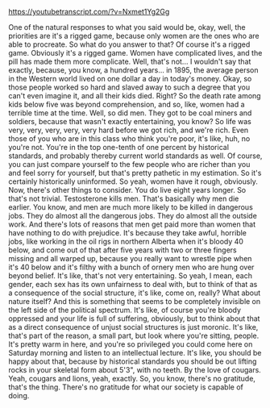 https://youtubetranscript.com/?v=Nxmet1Yg2Gg

 One of the natural responses to what you said would be, okay, well, the priorities are it's a rigged game, because only women are the ones who are able to procreate. So what do you answer to that? Of course it's a rigged game. Obviously it's a rigged game. Women have complicated lives, and the pill has made them more complicate. Well, that's not... I wouldn't say that exactly, because, you know, a hundred years... in 1895, the average person in the Western world lived on one dollar a day in today's money. Okay, so those people worked so hard and slaved away to such a degree that you can't even imagine it, and all their kids died. Right? So the death rate among kids below five was beyond comprehension, and so, like, women had a terrible time at the time. Well, so did men. They got to be coal miners and soldiers, because that wasn't exactly entertaining, you know? So life was very, very, very, very, very hard before we got rich, and we're rich. Even those of you who are in this class who think you're poor, it's like, huh, no you're not. You're in the top one-tenth of one percent by historical standards, and probably thereby current world standards as well. Of course, you can just compare yourself to the few people who are richer than you and feel sorry for yourself, but that's pretty pathetic in my estimation. So it's certainly historically uninformed. So yeah, women have it rough, obviously. Now, there's other things to consider. You do live eight years longer. So that's not trivial. Testosterone kills men. That's basically why men die earlier. You know, and men are much more likely to be killed in dangerous jobs. They do almost all the dangerous jobs. They do almost all the outside work. And there's lots of reasons that men get paid more than women that have nothing to do with prejudice. It's because they take awful, horrible jobs, like working in the oil rigs in northern Alberta when it's bloody 40 below, and come out of that after five years with two or three fingers missing and all warped up, because you really want to wrestle pipe when it's 40 below and it's filthy with a bunch of ornery men who are hung over beyond belief. It's like, that's not very entertaining. So yeah, I mean, each gender, each sex has its own unfairness to deal with, but to think of that as a consequence of the social structure, it's like, come on, really? What about nature itself? And this is something that seems to be completely invisible on the left side of the political spectrum. It's like, of course you're bloody oppressed and your life is full of suffering, obviously, but to think about that as a direct consequence of unjust social structures is just moronic. It's like, that's part of the reason, a small part, but look where you're sitting, people. It's pretty warm in here, and you're so privileged you could come here on Saturday morning and listen to an intellectual lecture. It's like, you should be happy about that, because by historical standards you should be out lifting rocks in your skeletal form about 5'3", with no teeth. By the love of cougars. Yeah, cougars and lions, yeah, exactly. So, you know, there's no gratitude, that's the thing. There's no gratitude for what our society is capable of doing.